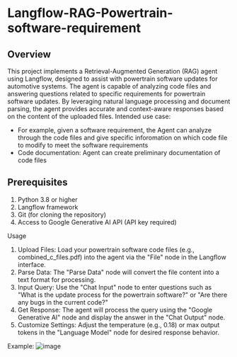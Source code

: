 # Langflow-RAG-Powertrain-software-requirement

## Overview

This project implements a Retrieval-Augmented Generation (RAG) agent using Langflow, designed to assist with powertrain software updates for automotive systems. The agent is capable of analyzing code files and answering questions related to specific requirements for powertrain software updates. By leveraging natural language processing and document parsing, the agent provides accurate and context-aware responses based on the content of the uploaded files.
Intended use case:
- For example, given a software requirement, the Agent can analyze through the code files and give specific inforomation on which code file to modify to meet the software requirements
- Code documentation: Agent can create preliminary documentation of code files
 

## Prerequisites

1. Python 3.8 or higher
2. Langflow framework
3. Git (for cloning the repository)
4. Access to Google Generative AI API (API key required)

Usage

1. Upload Files: Load your powertrain software code files (e.g., combined_c_files.pdf) into the agent via the "File" node in the Langflow interface.
2. Parse Data: The "Parse Data" node will convert the file content into a text format for processing.
3. Input Query: Use the "Chat Input" node to enter questions such as "What is the update process for the powertrain software?" or "Are there any bugs in the current code?"
4. Get Response: The agent will process the query using the "Google Generative AI" node and display the answer in the "Chat Output" node.
5. Customize Settings: Adjust the temperature (e.g., 0.18) or max output tokens in the "Language Model" node for desired response behavior.

Example:
![image](https://github.com/user-attachments/assets/a23c8b58-41e1-420e-8177-3bca2ceecf6f)
